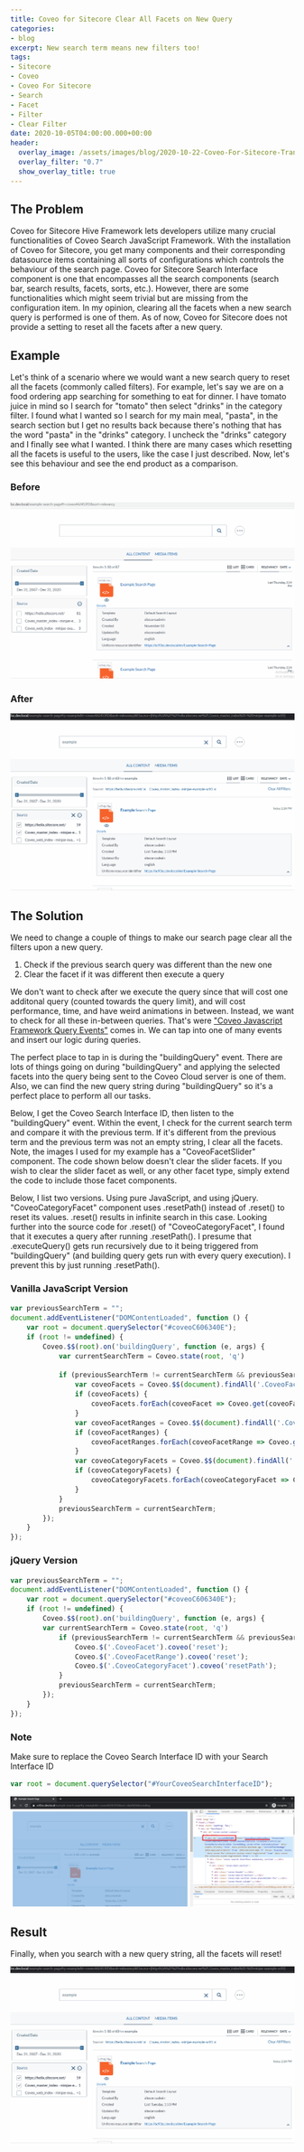```yaml
---
title: Coveo for Sitecore Clear All Facets on New Query
categories:
- blog
excerpt: New search term means new filters too!
tags:
- Sitecore
- Coveo
- Coveo For Sitecore
- Search
- Facet
- Filter
- Clear Filter
date: 2020-10-05T04:00:00.000+00:00
header:
  overlay_image: /assets/images/blog/2020-10-22-Coveo-For-Sitecore-Translate-And-Change-Default-Terms/2020-10-22-Coveo-For-Sitecore-Translate-And-Change-Default-Terms-Hero.png
  overlay_filter: "0.7"
  show_overlay_title: true
---
```


## The Problem

Coveo for Sitecore Hive Framework lets developers utilize many crucial functionalities of Coveo Search JavaScript Framework. With the installation of Coveo for Sitecore, you get many components and their corresponding datasource items containing all sorts of configurations which controls the behaviour of the search page. Coveo for Sitecore Search Interface component is one that encompasses all the search components (search bar, search results, facets, sorts, etc.). However, there are some functionalities which might seem trivial but are missing from the configuration item. In my opinion, clearing all the facets when a new search query is performed is one of them. As of now, Coveo for Sitecore does not provide a setting to reset all the facets after a new query.

## Example

Let's think of a scenario where we would want a new search query to reset all the facets (commonly called filters). For example, let's say we are on a food ordering app searching for something to eat for dinner. I have tomato juice in mind so I search for "tomato" then select "drinks" in the category filter. I found what I wanted so I search for my main meal, "pasta", in the search section but I get no results back because there's nothing that has the word "pasta" in the "drinks" category. I uncheck the "drinks" category and I finally see what I wanted.
I think there are many cases which resetting all the facets is useful to the users, like the case I just described.
Now, let's see this behaviour and see the end product as a comparison.

### Before
![](/assets/images/blog/2020-10-05-Coveo-For-Sitecore-Clear-All-Facets-On-New-Query/2020-10-05-Coveo-For-Sitecore-Clear-All-Facets-On-New-Query-01.gif)

### After
![](/assets/images/blog/2020-10-05-Coveo-For-Sitecore-Clear-All-Facets-On-New-Query/2020-10-05-Coveo-For-Sitecore-Clear-All-Facets-On-New-Query-02.gif)

## The Solution

We need to change a couple of things to make our search page clear all the filters upon a new query.
1. Check if the previous search query was different than the new one
2. Clear the facet if it was different then execute a query

We don't want to check after we execute the query since that will cost one additonal query (counted towards the query limit), and will cost performance, time, and have weird animations in between.
Instead, we want to check for all these in-between queries.
That's were ["Coveo Javascript Framework Query Events"](https://docs.coveo.com/en/417/javascript-search-framework/javascript-search-framework-events#query-events) comes in.
We can tap into one of many events and insert our logic during queries.

The perfect place to tap in is during the "buildingQuery" event. There are lots of things going on during "buildingQuery" and applying the selected facets into the query being sent to the Coveo Cloud server is one of them. Also, we can find the new query string during "buildingQuery" so it's a perfect place to perform all our tasks.

Below, I get the Coveo Search Interface ID, then listen to the "buildingQuery" event. Within the event, I check for the current search term and compare it with the previous term. If it's different from the previous term and the previous term was not an empty string, I clear all the facets. Note, the images I used for my example has a "CoveoFacetSlider" component. The code shown below doesn't clear the slider facets. If you wish to clear the slider facet as well, or any other facet type, simply extend the code to include those facet components.

Below, I list two versions. Using pure JavaScript, and using jQuery.
"CoveoCategoryFacet" component uses .resetPath() instead of .reset() to reset its values. .reset() results in infinite search in this case. Looking further into the source code for .reset() of "CoveoCategoryFacet", I found that it executes a query after running .resetPath(). I presume that .executeQuery() gets run recursively due to it being triggered from "buildingQuery" (and building query gets run with every query execution). I prevent this by just running .resetPath().


### Vanilla JavaScript Version
``` js
var previousSearchTerm = "";
document.addEventListener("DOMContentLoaded", function () {
    var root = document.querySelector("#coveoC606340E");
    if (root != undefined) {
        Coveo.$$(root).on('buildingQuery', function (e, args) {
            var currentSearchTerm = Coveo.state(root, 'q')

            if (previousSearchTerm != currentSearchTerm && previousSearchTerm != "") {
                var coveoFacets = Coveo.$$(document).findAll('.CoveoFacet');
                if (coveoFacets) {
                    coveoFacets.forEach(coveoFacet => Coveo.get(coveoFacet).reset());
                }
                var coveoFacetRanges = Coveo.$$(document).findAll('.CoveoFacetRange');
                if (coveoFacetRanges) {
                    coveoFacetRanges.forEach(coveoFacetRange => Coveo.get(coveoFacetRange).reset());
                }
                var coveoCategoryFacets = Coveo.$$(document).findAll('.CoveoCategoryFacet');
                if (coveoCategoryFacets) {
                    coveoCategoryFacets.forEach(coveoCategoryFacet => Coveo.get(coveoCategoryFacet).resetPath());
                }
            }
            previousSearchTerm = currentSearchTerm;
        });
    }
});
```

### jQuery Version
``` js
var previousSearchTerm = "";
document.addEventListener("DOMContentLoaded", function () {
    var root = document.querySelector("#coveoC606340E");
    if (root != undefined) {
        Coveo.$$(root).on('buildingQuery', function (e, args) {
        var currentSearchTerm = Coveo.state(root, 'q')
            if (previousSearchTerm != currentSearchTerm && previousSearchTerm != "") {
                Coveo.$('.CoveoFacet').coveo('reset');
                Coveo.$('.CoveoFacetRange').coveo('reset');
                Coveo.$('.CoveoCategoryFacet').coveo('resetPath');
            }
            previousSearchTerm = currentSearchTerm;
        });
    }
});
```

### Note
Make sure to replace the Coveo Search Interface ID with your Search Interface ID
``` js
var root = document.querySelector("#YourCoveoSearchInterfaceID");
```
![](/assets/images/blog/2020-10-05-Coveo-For-Sitecore-Clear-All-Facets-On-New-Query/2020-10-05-Coveo-For-Sitecore-Clear-All-Facets-On-New-Query-03.png)

## Result

Finally, when you search with a new query string, all the facets will reset!

![](/assets/images/blog/2020-10-05-Coveo-For-Sitecore-Clear-All-Facets-On-New-Query/2020-10-05-Coveo-For-Sitecore-Clear-All-Facets-On-New-Query-02.gif)
